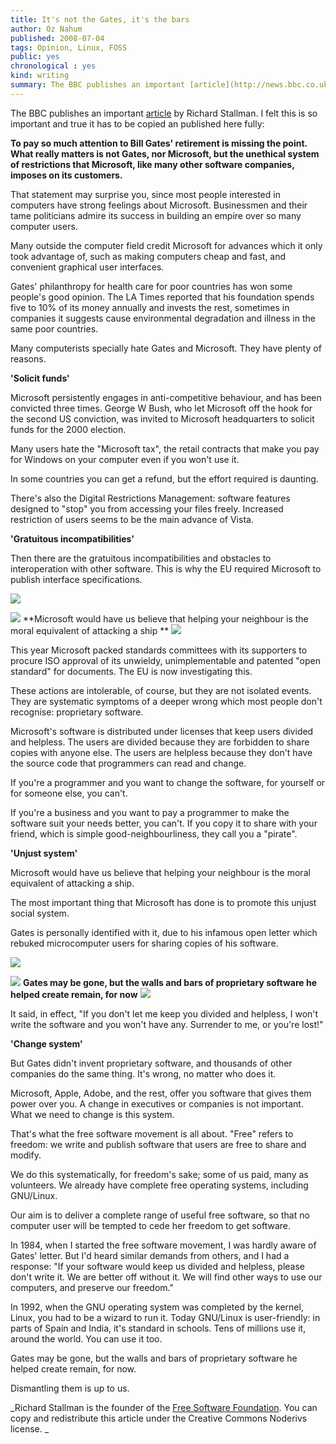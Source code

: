 ```yaml
---
title: It's not the Gates, it's the bars
author: Oz Nahum
published: 2008-07-04
tags: Opinion, Linux, FOSS
public: yes
chronological : yes
kind: writing
summary: The BBC publishes an important [article](http://news.bbc.co.uk/2/hi/technology/7487060.stm) by Richard Stallman. I felt this is so important and true it has to be copied an published here fully
---
```


The BBC publishes an important [article](http://news.bbc.co.uk/2/hi/technology/7487060.stm) by Richard Stallman. I felt this is so important and true it has to be copied an published here fully:

**To pay so much attention to Bill Gates' retirement is missing the point. What really matters is not Gates, nor Microsoft, but the unethical system of restrictions that Microsoft, like many other software companies, imposes on its customers.**

That statement may surprise you, since most people interested in computers have strong feelings about Microsoft. Businessmen and their tame politicians admire its success in building an empire over so many computer users.



Many outside the computer field credit Microsoft for advances which it only took advantage of, such as making computers cheap and fast, and convenient graphical user interfaces.

Gates' philanthropy for health care for poor countries has won some people's good opinion. The LA Times reported that his foundation spends five to 10% of its money annually and invests the rest, sometimes in companies it suggests cause environmental degradation and illness in the same poor countries.

Many computerists specially hate Gates and Microsoft.  They have plenty of reasons.

**'Solicit funds'**

Microsoft persistently engages in anti-competitive behaviour, and has been convicted three times. George W Bush, who let Microsoft off the hook for the second US conviction, was invited to Microsoft headquarters to solicit funds for the 2000 election.

Many users hate the "Microsoft tax", the retail contracts that make you pay for Windows on your computer even if you won't use it.

In some countries you can get a refund, but the effort required is daunting.

There's also the Digital Restrictions Management: software features designed to "stop" you from accessing your files freely. Increased restriction of users seems to be the main advance of Vista.

**'Gratuitous incompatibilities'**

Then there are the gratuitous incompatibilities and obstacles to interoperation with other software. This is why the EU required Microsoft to publish interface specifications.

![](http://newsimg.bbc.co.uk/shared/img/o.gif)

![](http://newsimg.bbc.co.uk/nol/shared/img/v3/start_quote_rb.gif) **Microsoft would have us believe that helping your neighbour is the moral equivalent of attacking a ship ** ![](http://newsimg.bbc.co.uk/nol/shared/img/v3/end_quote_rb.gif)

This year Microsoft packed standards committees with its supporters to procure ISO approval of its unwieldy, unimplementable and patented "open standard" for documents. The EU is now investigating this.

These actions are intolerable, of course, but they are not isolated events. They are systematic symptoms of a deeper wrong which most people don't recognise: proprietary software.

Microsoft's software is distributed under licenses that keep users divided and helpless. The users are divided because they are forbidden to share copies with anyone else. The users are helpless because they don't have the source code that programmers can read and change.

If you're a programmer and you want to change the software, for yourself or for someone else, you can't.

If you're a business and you want to pay a programmer to make the software suit your needs better, you can't. If you copy it to share with your friend, which is simple good-neighbourliness, they call you a "pirate".

**'Unjust system'**

Microsoft would have us believe that helping your neighbour is the moral equivalent of attacking a ship.

The most important thing that Microsoft has done is to promote this unjust social system.

Gates is personally identified with it, due to his infamous open letter which rebuked microcomputer users for sharing copies of his software.


![](http://newsimg.bbc.co.uk/shared/img/o.gif)


![](http://newsimg.bbc.co.uk/nol/shared/img/v3/start_quote_rb.gif) **Gates may be gone, but the walls and bars of proprietary software he helped create remain, for now** ![](http://newsimg.bbc.co.uk/nol/shared/img/v3/end_quote_rb.gif)


It said, in effect, "If you don't let me keep you divided and helpless, I won't write the software and you won't have any. Surrender to me, or you're lost!"

**'Change system'**

But Gates didn't invent proprietary software, and thousands of other companies do the same thing. It's wrong, no matter who does it.

Microsoft, Apple, Adobe, and the rest, offer you software that gives them power over you. A change in executives or companies is not important. What we need to change is this system.

That's what the free software movement is all about.  "Free" refers to freedom: we write and publish software that users are free to share and modify.

We do this systematically, for freedom's sake; some of us paid, many as volunteers. We already have complete free operating systems, including GNU/Linux.

Our aim is to deliver a complete range of useful free software, so that no computer user will be tempted to cede her freedom to get software.

In 1984, when I started the free software movement, I was hardly aware of Gates' letter. But I'd heard similar demands from others, and I had a response: "If your software would keep us divided and helpless, please don't write it. We are better off without it. We will find other ways to use our computers, and preserve our freedom."

In 1992, when the GNU operating system was completed by the kernel, Linux, you had to be a wizard to run it. Today GNU/Linux is user-friendly: in parts of Spain and India, it's standard in schools. Tens of millions use it, around the world. You can use it too.

Gates may be gone, but the walls and bars of proprietary software he helped create remain, for now.

Dismantling them is up to us.

_Richard Stallman is the founder of the [Free Software Foundation](http://www.fsf.org). You can copy and redistribute this article under the Creative Commons Noderivs license. _
